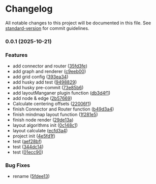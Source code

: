 # Changelog

All notable changes to this project will be documented in this file. See [standard-version](https://github.com/conventional-changelog/standard-version) for commit guidelines.

### 0.0.1 (2025-10-21)

### Features

- add connector and router ([35fd3fe](https://github.com/ztygod/tymind/commit/35fd3feeafeedf6c137995f9a2d49f0b27e80b76))
- add graph and renderer ([c9eeb00](https://github.com/ztygod/tymind/commit/c9eeb0011158fcd82e042421f8ae9b85656b20eb))
- add grid config ([393ea34](https://github.com/ztygod/tymind/commit/393ea34853f13627ddbada37356ecbc20c9ca9c9))
- add husky add test ([9498829](https://github.com/ztygod/tymind/commit/94988293036b45a8a685df9983d8711c88575464))
- add husky pre-commit ([73e85b6](https://github.com/ztygod/tymind/commit/73e85b603a7f4d59c5fb492563af9408935b93cb))
- add layoutManganer plugin function ([db3d4f1](https://github.com/ztygod/tymind/commit/db3d4f1e9b073480b527eb020dfbcbebfe8b74bd))
- add node & edge ([2b57669](https://github.com/ztygod/tymind/commit/2b5766900b71a05a474d2ef09db90faffea61011))
- Calculate centering offsets ([22006f1](https://github.com/ztygod/tymind/commit/22006f117744c05a4a76fcbfbd95be6da6943e14))
- finish Connector and Router function ([b49d3a4](https://github.com/ztygod/tymind/commit/b49d3a46e179907e02b69d29c2a256835ee818a3))
- finish mindmap layout function ([1f281e5](https://github.com/ztygod/tymind/commit/1f281e54adfb53b72b20db22af2bfb54f19d39fa))
- finish node render ([29de13a](https://github.com/ztygod/tymind/commit/29de13ae56073591720c47ae6d5d1784af541c54))
- layout algorithms init ([0c148c1](https://github.com/ztygod/tymind/commit/0c148c17f480dd3c235519cf9442586353564852))
- layout calculate ([ecfd3a4](https://github.com/ztygod/tymind/commit/ecfd3a4fb381daaa5aae2e256c650369c09360e3))
- project init ([4e5fd1f](https://github.com/ztygod/tymind/commit/4e5fd1f402572a8fb1f0e573aee752ee29003218))
- test ([aef28bf](https://github.com/ztygod/tymind/commit/aef28bf920587e08d517edfaf7a77484057ab588))
- test ([344dc14](https://github.com/ztygod/tymind/commit/344dc1495bbd7a302cadbad5515f4b2cde078838))
- test ([01ecc90](https://github.com/ztygod/tymind/commit/01ecc906976eef783df250a11661c90ef8471efe))

### Bug Fixes

- rename ([5fdee13](https://github.com/ztygod/tymind/commit/5fdee1326455c346aaef112702ca4fac1363ed9c))
